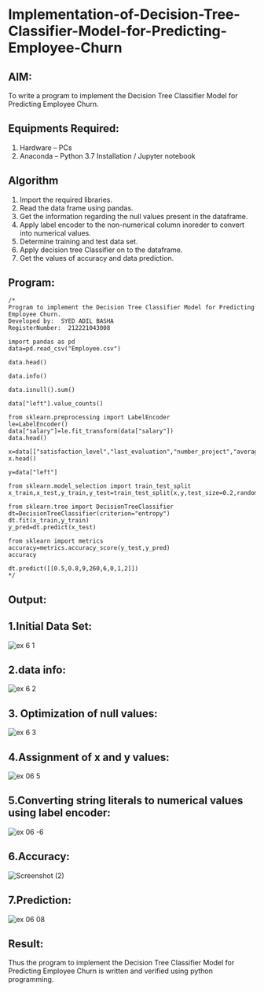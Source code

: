 # Implementation-of-Decision-Tree-Classifier-Model-for-Predicting-Employee-Churn

## AIM:
To write a program to implement the Decision Tree Classifier Model for Predicting Employee Churn.

## Equipments Required:
1. Hardware – PCs
2. Anaconda – Python 3.7 Installation / Jupyter notebook

## Algorithm
1. Import the required libraries.
2. Read the data frame using pandas.
3. Get the information regarding the null values present in the dataframe.
4. Apply label encoder to the non-numerical column inoreder to convert into numerical values.
5. Determine training and test data set.
6. Apply decision tree Classifier on to the dataframe.
7. Get the values of accuracy and data prediction.

## Program:
```
/*
Program to implement the Decision Tree Classifier Model for Predicting Employee Churn.
Developed by:  SYED ADIL BASHA
RegisterNumber:  212221043008

import pandas as pd
data=pd.read_csv("Employee.csv")

data.head()

data.info()

data.isnull().sum()

data["left"].value_counts()

from sklearn.preprocessing import LabelEncoder
le=LabelEncoder()
data["salary"]=le.fit_transform(data["salary"])
data.head()

x=data[["satisfaction_level","last_evaluation","number_project","average_montly_hours","time_spend_company","Work_accident","promotion_last_5years","salary"]]
x.head()

y=data["left"]

from sklearn.model_selection import train_test_split
x_train,x_test,y_train,y_test=train_test_split(x,y,test_size=0.2,random_state=100)

from sklearn.tree import DecisionTreeClassifier
dt=DecisionTreeClassifier(criterion="entropy")
dt.fit(x_train,y_train)
y_pred=dt.predict(x_test)

from sklearn import metrics
accuracy=metrics.accuracy_score(y_test,y_pred)
accuracy

dt.predict([[0.5,0.8,9,260,6,0,1,2]])
*/
```

## Output:
## 1.Initial Data Set:
![ex 6 1](https://github.com/SYEDADILBASHA1/Implementation-of-Decision-Tree-Classifier-Model-for-Predicting-Employee-Churn/assets/134796157/c6f6f883-d45e-4a5d-961e-bf41fb10e807)

## 2.data info:
![ex 6 2](https://github.com/SYEDADILBASHA1/Implementation-of-Decision-Tree-Classifier-Model-for-Predicting-Employee-Churn/assets/134796157/3cac38b5-be41-45f6-a334-3b14ff8965f8)

## 3. Optimization of null values:
![ex 6 3](https://github.com/SYEDADILBASHA1/Implementation-of-Decision-Tree-Classifier-Model-for-Predicting-Employee-Churn/assets/134796157/5bed4675-c083-442a-8280-877632912ab9)

## 4.Assignment of x and y values:
![ex 06 5](https://github.com/SYEDADILBASHA1/Implementation-of-Decision-Tree-Classifier-Model-for-Predicting-Employee-Churn/assets/134796157/8e3a5f9b-06c6-4c59-a136-1f4da2fe50ea)

## 5.Converting string literals to numerical values using label encoder:
![ex 06 -6](https://github.com/SYEDADILBASHA1/Implementation-of-Decision-Tree-Classifier-Model-for-Predicting-Employee-Churn/assets/134796157/76031f42-8c23-4ab8-945c-2f4fed323f5e)

## 6.Accuracy:
![Screenshot (2)](https://github.com/SYEDADILBASHA1/Implementation-of-Decision-Tree-Classifier-Model-for-Predicting-Employee-Churn/assets/134796157/6efc2de3-3fcc-4a21-9313-5292d0118a37)


## 7.Prediction:
![ex 06 08](https://github.com/SYEDADILBASHA1/Implementation-of-Decision-Tree-Classifier-Model-for-Predicting-Employee-Churn/assets/134796157/d3777dbf-6c84-4f19-8152-52206feb022e)


## Result:
Thus the program to implement the  Decision Tree Classifier Model for Predicting Employee Churn is written and verified using python programming.
